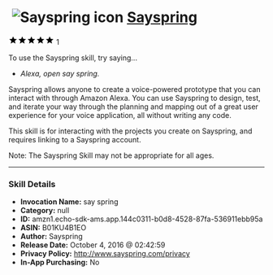 # &nbsp;<img src="skill_icon" alt="Sayspring icon" width="36"> [Sayspring](http://alexa.amazon.com/#skills/amzn1.echo-sdk-ams.app.144c0311-b0d8-4528-87fa-536911ebb95a)
![5 stars](../../images/ic_star_black_18dp_1x.png)![5 stars](../../images/ic_star_black_18dp_1x.png)![5 stars](../../images/ic_star_black_18dp_1x.png)![5 stars](../../images/ic_star_black_18dp_1x.png)![5 stars](../../images/ic_star_black_18dp_1x.png) 1

To use the Sayspring skill, try saying...

* *Alexa, open say spring.*

Sayspring allows anyone to create a voice-powered prototype that you can interact with through Amazon Alexa. You can use Sayspring to design, test, and iterate your way through the planning and mapping out of a great user experience for your voice application, all without writing any code. 

This skill is for interacting with the projects you create on Sayspring, and requires linking to a Sayspring account.

Note: The Sayspring Skill may not be appropriate for all ages.

***

### Skill Details

* **Invocation Name:** say spring
* **Category:** null
* **ID:** amzn1.echo-sdk-ams.app.144c0311-b0d8-4528-87fa-536911ebb95a
* **ASIN:** B01KU4B1EO
* **Author:** Sayspring
* **Release Date:** October 4, 2016 @ 02:42:59
* **Privacy Policy:** http://www.sayspring.com/privacy
* **In-App Purchasing:** No
